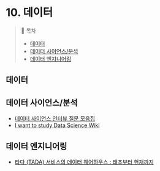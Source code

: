 # 10. 데이터

> 📌 목차
> - [데이터](#데이터)
> - [데이터 사이언스/분석](#데이터-사이언스/분석)
> - [데이터 엔지니어링](#데이터-엔지니어링)


## 데이터

## 데이터 사이언스/분석
- [데이터 사이언스 인터뷰 질문 모음집](https://zzsza.github.io/data/2018/02/17/datascience-interivew-questions/)
- [I want to study Data Science Wiki](https://github.com/Team-Neighborhood/I-want-to-study-Data-Science/wiki)


## 데이터 엔지니어링
- [타다 (TADA) 서비스의 데이터 웨어하우스 : 태초부터 현재까지](https://speakerdeck.com/vcnc/tada-tada-seobiseuyi-deiteo-weeohauseu-taecobuteo-hyeonjaeggaji)

